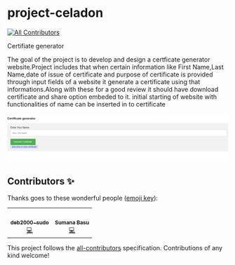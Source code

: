 # project-celadon
<!-- ALL-CONTRIBUTORS-BADGE:START - Do not remove or modify this section -->
[![All Contributors](https://img.shields.io/badge/all_contributors-2-orange.svg?style=flat-square)](#contributors-)
<!-- ALL-CONTRIBUTORS-BADGE:END -->
Certifiate generator

The goal of the project is to develop and design a certficate generator website.Project includes that when certain information like First Name,Last Name,date of issue of certificate and purpose of certificate is provided through input fields of a website it generate a certificate using that informations.Along with these for a good review it should have download certificate and share option embeded to it.
initial starting of website with functionalities of name can be inserted in to certificate

![](/images/initialfile.PNG)

## Contributors ✨

Thanks goes to these wonderful people ([emoji key](https://allcontributors.org/docs/en/emoji-key)):

<!-- ALL-CONTRIBUTORS-LIST:START - Do not remove or modify this section -->
<!-- prettier-ignore-start -->
<!-- markdownlint-disable -->
<table>
  <tr>
    <td align="center"><a href="https://github.com/deb2000-sudo"><img src="https://avatars2.githubusercontent.com/u/59384249?v=4" width="100px;" alt=""/><br /><sub><b>deb2000-sudo</b></sub></a><br /><a href="https://github.com/Webwiznitr/Project-celadon/commits?author=deb2000-sudo" title="Code">💻</a></td>
    <td align="center"><a href="http://aliferous.xyz/"><img src="https://avatars3.githubusercontent.com/u/63084088?v=4" width="100px;" alt=""/><br /><sub><b>Sumana Basu</b></sub></a><br /><a href="https://github.com/Webwiznitr/Project-celadon/commits?author=sumana2001" title="Code">💻</a></td>
  </tr>
</table>

<!-- markdownlint-enable -->
<!-- prettier-ignore-end -->
<!-- ALL-CONTRIBUTORS-LIST:END -->

This project follows the [all-contributors](https://github.com/all-contributors/all-contributors) specification. Contributions of any kind welcome!
